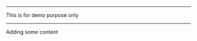 ***************************
This is for demo purpose only
***************************
Adding some content